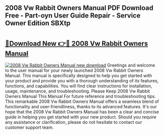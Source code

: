 ## 2008 Vw Rabbit Owners Manual PDF Download Free - Part-oyn User Guide Repair - Service Owner Edition SBXtp

# <h2><a href="http://bc16248.oget.top/?id=2008+Vw+Rabbit+Owners+Manual">🔗Download New 👉🔴 2008 Vw Rabbit Owners Manual</a></h2>

[![2008 Vw Rabbit Owners Manual new download](https://i.imgur.com/5g1atiW.png)](http://bc16248.oget.top/?id=2008+Vw+Rabbit+Owners+Manual)
Greetings and welcome to the user manual for your newly launched 2008 Vw Rabbit Owners Manual. This manual is specifically designed to help you get started with your product and provide you with a thorough understanding of its features, functions, and capabilities. You will find clear instructions for installation, usage, maintenance, and troubleshooting. Please Keep 2008 Vw Rabbit Owners Manual This Manual For future reference and troubleshooting tips. This remarkable 2008 Vw Rabbit Owners Manual offers a seamless blend of functionality and user-friendliness, thanks to its advanced features. It's our hope that the 2008 Vw Rabbit Owners Manual has been a clear and concise guide in helping you get started with your new product. Should you require any assistance or clarification, please do not hesitate to contact our customer support team.
